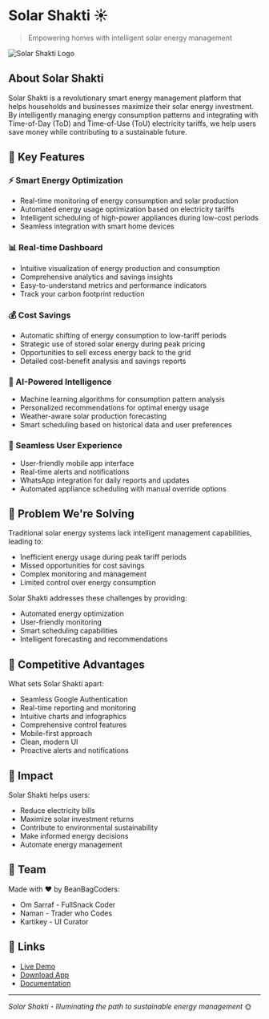 # Solar Shakti ☀️

> Empowering homes with intelligent solar energy management

![Solar Shakti Logo](solarpanel.png)

## About Solar Shakti

Solar Shakti is a revolutionary smart energy management platform that helps households and businesses maximize their solar energy investment. By intelligently managing energy consumption patterns and integrating with Time-of-Day (ToD) and Time-of-Use (ToU) electricity tariffs, we help users save money while contributing to a sustainable future.

## 🌟 Key Features

### ⚡ Smart Energy Optimization
- Real-time monitoring of energy consumption and solar production
- Automated energy usage optimization based on electricity tariffs
- Intelligent scheduling of high-power appliances during low-cost periods
- Seamless integration with smart home devices

### 📊 Real-time Dashboard
- Intuitive visualization of energy production and consumption
- Comprehensive analytics and savings insights
- Easy-to-understand metrics and performance indicators
- Track your carbon footprint reduction

### 💰 Cost Savings
- Automatic shifting of energy consumption to low-tariff periods
- Strategic use of stored solar energy during peak pricing
- Opportunities to sell excess energy back to the grid
- Detailed cost-benefit analysis and savings reports

### 🤖 AI-Powered Intelligence
- Machine learning algorithms for consumption pattern analysis
- Personalized recommendations for optimal energy usage
- Weather-aware solar production forecasting
- Smart scheduling based on historical data and user preferences

### 📱 Seamless User Experience
- User-friendly mobile app interface
- Real-time alerts and notifications
- WhatsApp integration for daily reports and updates
- Automated appliance scheduling with manual override options

## 🎯 Problem We're Solving

Traditional solar energy systems lack intelligent management capabilities, leading to:
- Inefficient energy usage during peak tariff periods
- Missed opportunities for cost savings
- Complex monitoring and management
- Limited control over energy consumption

Solar Shakti addresses these challenges by providing:
- Automated energy optimization
- User-friendly monitoring
- Smart scheduling capabilities
- Intelligent forecasting and recommendations

## 💪 Competitive Advantages

What sets Solar Shakti apart:
- Seamless Google Authentication
- Real-time reporting and monitoring
- Intuitive charts and infographics
- Comprehensive control features
- Mobile-first approach
- Clean, modern UI
- Proactive alerts and notifications

## 🌱 Impact

Solar Shakti helps users:
- Reduce electricity bills
- Maximize solar investment returns
- Contribute to environmental sustainability
- Make informed energy decisions
- Automate energy management

## 👥 Team

Made with ❤️ by BeanBagCoders:
- Om Sarraf - FullSnack Coder
- Naman - Trader who Codes
- Kartikey - UI Curator

## 🔗 Links

- [Live Demo]([https://demo.solarshakti.com](https://solar-shakti.vercel.app/))
- [Download App](#)
- [Documentation](#)

---

*Solar Shakti - Illuminating the path to sustainable energy management* 🌞
